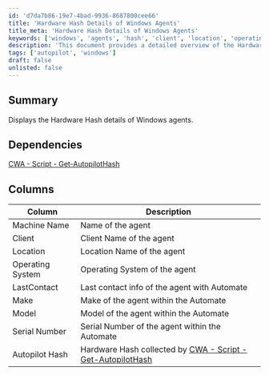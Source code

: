 ```yaml
---
id: 'd7da7b86-19e7-4bad-9936-8687800cee66'
title: 'Hardware Hash Details of Windows Agents'
title_meta: 'Hardware Hash Details of Windows Agents'
keywords: ['windows', 'agents', 'hash', 'client', 'location', 'operating', 'system', 'make', 'model', 'serial', 'autopilot']
description: 'This document provides a detailed overview of the Hardware Hash information for Windows agents within ConnectWise Automate, including key attributes such as machine name, client, location, and more.'
tags: ['autopilot', 'windows']
draft: false
unlisted: false
---
```

## Summary

Displays the Hardware Hash details of Windows agents.

## Dependencies

[CWA - Script - Get-AutopilotHash](<../scripts/Get-AutopilotHash.md>)

## Columns

| Column            | Description                                               |
|-------------------|-----------------------------------------------------------|
| Machine Name      | Name of the agent                                         |
| Client            | Client Name of the agent                                  |
| Location          | Location Name of the agent                                |
| Operating System   | Operating System of the agent                             |
| LastContact       | Last contact info of the agent with Automate             |
| Make              | Make of the agent within the Automate                    |
| Model             | Model of the agent within the Automate                   |
| Serial Number     | Serial Number of the agent within the Automate           |
| Autopilot Hash    | Hardware Hash collected by [CWA - Script - Get-AutopilotHash](<../scripts/Get-AutopilotHash.md>) |













